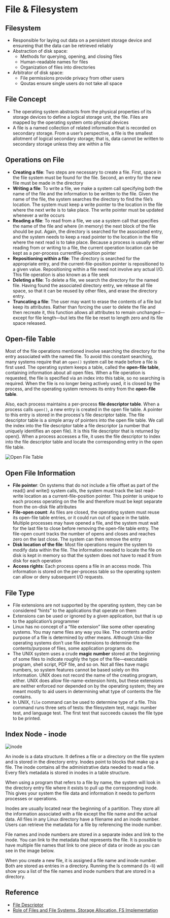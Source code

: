 # File & Filesystem

## Filesystem

- Responsible for laying out data on a persistent storage device and ensureing that the data can be retrieved reliably
- Abstraction of disk space:
  - Methods for querying, opening, and closing files
  - Human-readable names for files
  - Organization of files into directories
- Arbitrator of disk space:
  - File permissions provide privacy from other users
  - Qoutas ensure single users do not take all space

## File Concept

- The operating system abstracts from the physical properties of its storage devices to define a logical storage unit, the file. Files are mapped by the operating system onto physical devices
- A file is a named collection of related information that is recorded on secondary storage. From a user’s perspective, a file is the smallest allotment of logical secondary storage; that is, data cannot be written to secondary storage unless they are within a file

## Operations on File

- **Creating a file**: Two steps are necessary to create a file. First, space in the file system must be found for the file. Second, an entry for the new file must be made in the directory
- **Writing a file**: To write a file, we make a system call specifying both the name of the file and the information to be written to the file. Given the name of the file, the system searches the directory to find the file’s location. The system must keep a write pointer to the location in the file where the next write is to take place. The write pointer must be updated whenever a write occurs
- **Reading a file**:  To read from a file, we use a system call that specifies the name of the file and where (in memory) the next block of the file should be put. Again, the directory is searched for the associated entry, and the system needs to keep a read pointer to the location in the file where the next read is to take place. Because a process is usually either reading from or writing to a file, the current operation location can be kept as a per-process currentfile-position pointer
- **Repositioning within a file**: The directory is searched for the appropriate entry, and the current-file-position pointer is repositioned to a given value. Repositioning within a file need not involve any actual I/O. This file operation is also known as a file seek
- **Deleting a file**: To delete a file, we search the directory for the named file. Having found the associated directory entry, we release all file space, so that it can be reused by other files, and erase the directory entry.
- **Truncating a file**: The user may want to erase the contents of a file but keep its attributes. Rather than forcing the user to delete the file and then recreate it, this function allows all attributes to remain unchanged—except for file length—but lets the file be reset to length zero and its file space released.

## Open-file Table

Most of the file operations mentioned involve searching the directory for the entry associated with the named file. To avoid this constant searching, many systems require that an `open()` system call be made before a file is first used. The operating system keeps a table, called the **open-file table**, containing information about all open files. When a file operation is requested, the file is specified via an index into this table, so no searching is required. When the file is no longer being actively used, it is closed by the process, and the operating system removes its entry from the **open-file table**.

Also, each process maintains a per-process **file descriptor table**. When a process calls `open()`, a new entry is created in the open file table. A pointer to this entry is stored in the process's file descriptor table. The file descriptor table is a simple array of pointers into the open file table. We call the index into the file descriptor table a file descriptor (a number that uniquely identifies an open file). It is this file descriptor that is returned by open(). When a process accesses a file, it uses the file descriptor to index into the file descriptor table and locate the corresponding entry in the open file table.

![Open File Table](images/open_file_table.png)

## Open File Information

- **File pointer**: On systems that do not include a file offset as part of the read() and write() system calls, the system must track the last read–write location as a current-file-position pointer. This pointer is unique to each process operating on the file and therefore must be kept separate from the on-disk file attributes
- **File-open count**: As files are closed, the operating system must reuse its open-file table entries, or it could run out of space in the table. Multiple processes may have opened a file, and the system must wait for the last file to close before removing the open-file table entry. The file-open count tracks the number of opens and closes and reaches zero on the last close. The system can then remove the entry
- **Disk location of the file**: Most file operations require the system to modify data within the file. The information needed to locate the file on disk is kept in memory so that the system does not have to read it from disk for each operation
- **Access rights**: Each process opens a file in an access mode. This information is stored on the per-process table so the operating system can allow or deny subsequent I/O requests.

## File Type

- File extensions are not supported by the operating system, they can be considered “hints” to the applications that operate on them
- Extensions can be used or ignored by a given application, but that is up to the application’s programmer
- Linux has no concept of a “file extension” like some other operating systems. You may name files any way you like. The contents and/or purpose of a file is determined by other means. Although Unix-like operating systems don’t use file extensions to determine the contents/purpose of files, some application programs do.
- The UNIX system uses a crude **magic number** stored at the beginning of some files to indicate roughly the type of the file—executable program, shell script, PDF file, and so on. Not all files have magic numbers, so system features cannot be based solely on this information. UNIX does not record the name of the creating program, either. UNIX does allow file-name-extension hints, but these extensions are neither enforced nor depended on by the operating system; they are meant mostly to aid users in determining what type of contents the file contains.
- In UNIX, `file` command can be used to determine type of a file. This command runs three sets of tests: the filesystem test, magic number test, and language test. The first test that succeeds causes the file type to be printed.

## Index Node - inode

![inode](images/inode.png)

An inode is a data structure. It defines a file or a directory on the file system and is stored in the directory entry. Inodes point to blocks that make up a file. The inode contains all the administrative data needed to read a file. Every file’s metadata is stored in inodes in a table structure.

When using a program that refers to a file by name, the system will look in the directory entry file where it exists to pull up the corresponding inode. This gives your system the file data and information it needs to perform processes or operations.

Inodes are usually located near the beginning of a partition. They store all the information associated with a file except the file name and the actual data.   All files in any Linux directory have a filename and an inode number. Users can retrieve the metadata for a file by referencing the inode number.

File names and inode numbers are stored in a separate index and link to the inode. You can link to the metadata that represents the file. It is possible to have multiple file names that link to one piece of data or inode as you can see in the image below.

When you create a new file, it is assigned a file name and inode number. Both are stored as entries in a directory. Running the ls command (ls -li) will show you a list of the file names and inode numbers that are stored in a directory.

## Reference

- [File Descriptor](https://www.computerhope.com/jargon/f/file-descriptor.htm)
- [Role of Files and File Systems, Storage Allocation, FS Implementation](https://cseweb.ucsd.edu/classes/sp16/cse120-a/applications/ln/lecture15.html)
